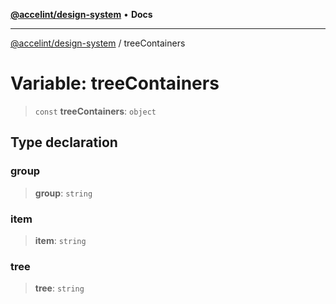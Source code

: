 [**@accelint/design-system**](../README.md) • **Docs**

***

[@accelint/design-system](../README.md) / treeContainers

# Variable: treeContainers

> `const` **treeContainers**: `object`

## Type declaration

### group

> **group**: `string`

### item

> **item**: `string`

### tree

> **tree**: `string`
